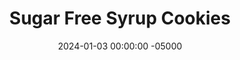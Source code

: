 ---
layout: post
title: "Sugar Free Syrup Cookies"
date:   2024-01-03 00:00:00 -05000
categories: 
- Recipes
- Healthier Dessert
permalink: /recipes/syrup-cookies
image: /assets/Food/Healthier Dessert/SF Syrup/sf-syrup-cover.jpg
ing: sfsyrup-ing
facts: sfsyrup-facts
Prep: 10
Rest: 30
Cook: 8
Source1: 
Source2: 
whisk: https://s.samsungfood.com/asDie
tags: 
- maple syrup
- honey
- gluten free
- oat flour
- oats
- applesauce
- vanilla
- chocolate chip
- raisin
- nut
- peanut flour
- pb2
- cinnamon
- oatmeal raisin
Description: These cookies are similar to my granulated monk fruit cookies, as they're customizable and sugar free. Instead of a granular sweetener though, these use a liquid zero calorie sweetener, so that way you can make them with whatever sweet device you have on hand. Feel free to mix up the flours (whole wheat, almond oat flour, etc.) or the mix-ins (chocolate chips, chopped nuts, raisins, etc.).  Also see my <a href="oatmeal-chocolate-cookies">Oatmeal Chocolate Chip Cookies</a>, or if you have granular sweetener, make my <a href="monk-fruit-cookies">Granulated Monk Fruit Cookies</a>
Instructions: 
- In a bowl, mix together the base ingredients - sugar free syrup (or any other liquid sweetener), unsweetened applesauce, vanilla extract, baking soda, and salt<br><br>

- Here are some example flavors that you can make<br>
- <b>Chocolate Chip</b> - whole wheat flour (1 cup, 124 g), and chopped sugar free chocolate (1/4 cup, 45 g)<br>
- <b>Oatmeal Raisin</b> - cinnamon (1/2 tsp), oat flour (1.33 cup, 120 g), and raisins (1/4 cup, 40 g)<br>
- <b>Peanut Chocolate</b> - PB2 (1 cup, 100 g, omit the salt if using PB2), and chopped sugar free chocolate (1/4 cup, 45 g)<br>
- <b>Almond</b> - almond extract (1/2 tsp, 2.5 g), and almond flour (1 cup, 112 g)<br>
- <b>Coconut</b> - blended unsweetened coconut flakes (1 cup, 100 g), and a drizzle of melted chocolate on the baked cookies at the end<br><br>

- Choose your flavor. Here, the flour is a mix of PB2 and oat flour, with some dark chocolate chips folded in. Let the dough chill in the fridge for at least 30 minutes to an hour to harden<br><br>
- <center><img src="/assets/Food/Healthier Dessert/SF Syrup/sf-syrup-2.jpg" alt="" class="instruction-image"></center><br>

- Line a cookie sheet with parchment and preheat your oven to 350F. Scoop dough onto the sheet, and flatten into a cookie (they won't flatten or spread as they bake)<br><br>
- <center><img src="/assets/Food/Healthier Dessert/SF Syrup/sf-syrup-3.jpg" alt="" class="instruction-image"></center><br>

- Bake in your preheat oven for about 8 minutes.  Let the cookies cool on the pan for 5 minutes, then transfer to a cooling rack
---